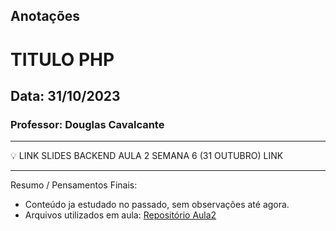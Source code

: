 ## Anotações

# TITULO PHP

## Data: 31/10/2023

### Professor: Douglas Cavalcante

---

💡 LINK SLIDES BACKEND AULA 2 SEMANA 6 (31 OUTUBRO)
LINK

---

Resumo / Pensamentos Finais:

- Conteúdo ja estudado no passado, sem observações até agora.
- Arquivos utilizados em aula: [Repositório Aula2]()
